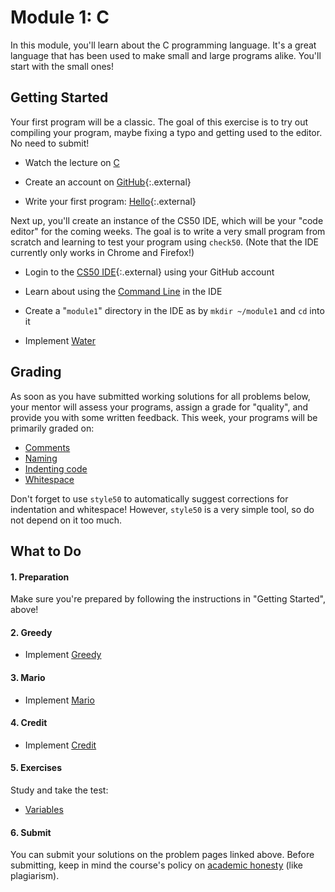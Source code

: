 # Module 1: C

In this module, you'll learn about the C programming language. It's a great language that has been used to make small and large programs alike. You'll start with the small ones!


## Getting Started

Your first program will be a classic. The goal of this exercise is to try out compiling your program, maybe fixing a typo and getting used to the editor. No need to submit!

- Watch the lecture on [C](/lectures/c)

- Create an account on [GitHub](https://github.com/join){:.external}

- Write your first program: [Hello](https://lab.cs50.io/uva/cs50x/master/problems/hello/){:.external}

Next up, you'll create an instance of the CS50 IDE, which will be your "code editor" for the coming weeks. The goal is to write a very small program from scratch and learning to test your program using `check50`. (Note that the IDE currently only works in Chrome and Firefox!)

- Login to the [CS50 IDE](https://ide.cs50.io/){:.external} using your GitHub account

- Learn about using the [Command Line](/shorts/command-line) in the IDE

- Create a "`module1`" directory in the IDE as by `mkdir ~/module1` and `cd` into it

- Implement [Water](/problems/water)


## Grading

As soon as you have submitted working solutions for all problems below, your mentor will assess your programs, assign a grade for "quality", and provide you with some written feedback. This week, your programs will be primarily graded on:

- [Comments](/quality/comments)
- [Naming](/quality/naming)
- [Indenting code](/quality/indentation)
- [Whitespace](/quality/whitespace)

Don't forget to use `style50` to automatically suggest corrections for indentation and whitespace! However, `style50` is a very simple tool, so do not depend on it too much.


## What to Do

#### 1. Preparation

Make sure you're prepared by following the instructions in "Getting Started", above!

#### 2. Greedy

- Implement [Greedy](/problems/greedy)

#### 3. Mario

- Implement [Mario](/problems/mario-less)

#### 4. Credit

- Implement [Credit](/problems/credit)

#### 5. Exercises

Study and take the test:

- [Variables](/exercises/variables)

#### 6. Submit

You can submit your solutions on the problem pages linked above. Before submitting, keep in mind the course's policy on [academic honesty](/syllabus#samenwerken-fraude-en-plagiaat) (like plagiarism).
